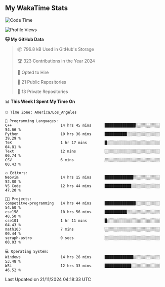 ## My WakaTime Stats
<!--START_SECTION:waka-->
![Code Time](http://img.shields.io/badge/Code%20Time-158%20hrs%2037%20mins-blue)

![Profile Views](http://img.shields.io/badge/Profile%20Views-0-blue)

**🐱 My GitHub Data** 

> 📦 796.8 kB Used in GitHub's Storage 
 > 
> 🏆 323 Contributions in the Year 2024
 > 
> 💼 Opted to Hire
 > 
> 📜 21 Public Repositories 
 > 
> 🔑 13 Private Repositories 
 > 
📊 **This Week I Spent My Time On** 

```text
🕑︎ Time Zone: America/Los_Angeles

💬 Programming Languages: 
C++                      14 hrs 45 mins      ██████████████░░░░░░░░░░░   54.66 % 
Python                   10 hrs 36 mins      ██████████░░░░░░░░░░░░░░░   39.29 % 
TeX                      1 hr 17 mins        █░░░░░░░░░░░░░░░░░░░░░░░░   04.81 % 
Text                     12 mins             ░░░░░░░░░░░░░░░░░░░░░░░░░   00.74 % 
CSV                      6 mins              ░░░░░░░░░░░░░░░░░░░░░░░░░   00.43 % 

🔥 Editors: 
Neovim                   14 hrs 15 mins      █████████████░░░░░░░░░░░░   52.80 % 
VS Code                  12 hrs 44 mins      ████████████░░░░░░░░░░░░░   47.20 % 

🐱‍💻 Projects: 
competitve-programming   14 hrs 44 mins      ██████████████░░░░░░░░░░░   54.60 % 
cse158                   10 hrs 56 mins      ██████████░░░░░░░░░░░░░░░   40.50 % 
cse101                   1 hr 11 mins        █░░░░░░░░░░░░░░░░░░░░░░░░   04.43 % 
math103                  7 mins              ░░░░░░░░░░░░░░░░░░░░░░░░░   00.44 % 
seraph-astro             0 secs              ░░░░░░░░░░░░░░░░░░░░░░░░░   00.03 % 

💻 Operating System: 
Windows                  14 hrs 26 mins      █████████████░░░░░░░░░░░░   53.48 % 
WSL                      12 hrs 33 mins      ████████████░░░░░░░░░░░░░   46.52 % 
```


 Last Updated on 21/11/2024 04:18:33 UTC
<!--END_SECTION:waka-->
